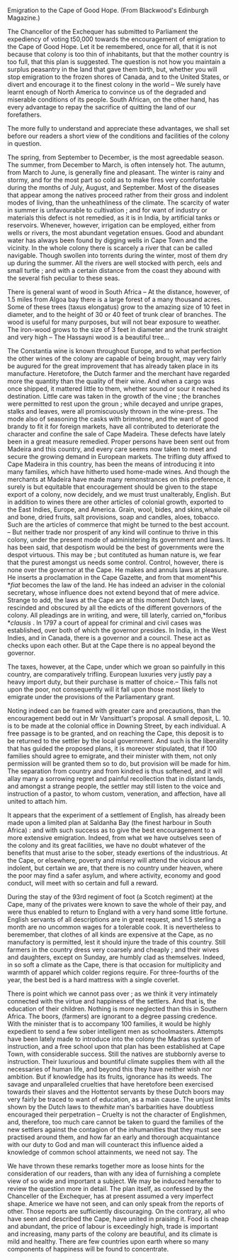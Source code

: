 Emigration to the Cape of Good Hope. (From Blackwood's Edinburgh Magazine.)The Chancellor of the Exchequer has submitted to Parliament the expediency of voting t50,000 towards the encouragement of emigration to the Cape of Good Hope. Let it be remembered, once for all, that it is not because that colony is too thin of inhabitants, but that the mother country is too full, that this plan is suggested. The question is not how you maintain a surplus peasantry in the land that gave them birth, but, whether you will stop emigration to the frozen shores of Canada, and to the United States, or divert and encourage it to the finest colony in the world – We surely have learnt enough of North America to convince us of the degraded and miserable conditions of its people. South African, on the other hand, has every advantage to repay the sacrifice of quitting the land of our forefathers.The more fully to understand and appreciate these advantages, we shall set before our readers a short view of the conditions and facilities of the colony in question.The spring, from September to December, is the most agreedable season. The summer, from December to March, is often intensely hot. The autumn, from March to June, is generally fine and pleasant. The winter is rainy and stormy, and for the most part so cold as to make fires very comfortable during the months of July, August, and September. Most of the diseases that appear among the natives proceed rather from their gross and indolent modes of living, than the unheathliness of the climate. The scarcity of water in summer is unfavourable to cultivation ; and for want of industry or materials this defect is not remedied, as it is in India, by artificial tanks or reservoirs. Whenever, however, irrigation can be employed, either from wells or rivers, the most abundant vegetation ensues. Good and abundant water has always been found by digging wells in Cape Town and the vicinity. In the whole colony there is scarcely a river that can be called navigable. Though swollen into torrents during the winter, most of them dry up during the summer. All the rivers are well stocked with perch, eels and small turtle ; and with a certain distance from the coast they abound with the several fish peculiar to these seas.There is general want of wood in South Africa – At the distance, however, of 1.5 miles from Algoa bay there is a large forest of a many thousand acres. Some of these trees (taxus elongatus) grow to the amazing size of 10 feet in diameter, and to the height of 30 or 40 feet of trunk clear of branches. The wood is useful for many purposes, but will not bear exposure to weather. The iron-wood grows to the size of 3 feet in diameter and the trunk straight and very high – The Hassayni wood is a beautiful tree...The Constantia wine is known throughout Europe, and to what perfection the other wines of the colony are capable of being brought, may very fairly be augured for the great improvement that has already taken place in its manufacture. Heretofore, the Dutch farmer and the merchant have regarded more the quantity than the quality of their wine. And when a cargo was once shipped, it mattered little to them, whether sound or sour it reached its destination. Little care was taken in the growth of the vine ; the branches were permitted to rest upon the groun ; while decayed and unripe grapes, stalks and leaves, were all promiscuously thrown in the wine-press. The mode also of seasoning the casks with brimstone, and the want of good brandy to fit it for foreign markets, have all contributed to deteriorate the character and confine the sale of Cape Madeira. These defects have lately been in a great measure remedied. Proper persons have been sent out from Madeira and this country, and every care seems now taken to meet and secure the growing demand in European markets. The trifling duty affixed to Cape Madeira in this country, has been the means of introducing it into many families, which have hitherto used home-made wines. And though the merchants at Madeira have made many remonstrances on this preference, it surely is but equitable that encouragement should be given to the stape export of a colony, now decidely, and we must trust unalterably, English. But in addition to wines there are other articles of colonial growth, exported to the East Indies, Europe, and America. Grain, wool, bides, and skins,whale oil and bone, dried fruits, salt provisions, soap and candles, aloes, tobacco. Such are the articles of commerce that might be turned to the best account. – But neither trade nor prosperit of any kind will continue to thrive in this colony, under the present mode of administering its government and laws. It has been said, that despotism would be the best of governments were the despot virtuous. This may be ; but contituted as human nature is, we fear that the purest amongst us needs some control. Control, however, there is none over the governor at the Cape. He makes and annuls laws at pleasure. He inserts a proclamation in the Cape Gazette, and from that moment*his **fiat*  becomes the law of the land. He has indeed an adviser in the colonial secretary, whose influence does not extend beyond that of mere advice. Strange to add, the laws at the Cape are at this moment Dutch laws, rescinded and obscured by all the edicts of the different governors of the colony. All pleadings are in writing, and were, till laterly, carried on,*foribus **clausis* . In 1797 a court of appeal for criminal and civil cases was established, over both of which the governor presides. In India, in the West Indies, and in Canada, there is a governor and a council. These act as checks upon each other. But at the Cape there is no appeal beyond the governor.The taxes, however, at the Cape, under which we groan so painfully in this country, are comparatively trifling. European luxuries very justly pay a heavy import duty, but their purchase is matter of choice.– This falls not upon the poor, not consequently will it fall upon those most likely to emigrate under the provisions of the Parliamentary grant.Noting indeed can be framed with greater care and precautions, than the encouragement bedd out in Mr Vansittuart's proposal. A small deposit, L. 10. is to be made at the colonial office in Downing Street, by each individual. A free passage is to be granted, and on reaching the Cape, this deposit is to be returned to the settler by the local government. And such is the liberality that has guided the proposed plans, it is moreover stipulated, that if 100 families should agree to emigrate, and their minister with them, not only permission will be granted them so to do, but provision will be made for him. The separation from country and from kindred is thus softened, and it will allay many a sorrowing regret and painful recollection that in distant lands, and amongst a strange people, the settler may still listen to the voice and instruction of a pastor, to whom custom, veneration, and affection, have all united to attach him.It appears that the experiment of a settlement of English, has already been made upon a limited plan at Saldanha Bay (the finest harbour in South Africa) : and with such success as to give the best encouragement to a more extensive emigration. Indeed, from what we have outselves seen of the colony and its great facilities, we have no doubt whatever of the benefits that must arise to the sober, steady exertions of the industrious. At the Cape, or elsewhere, poverty and misery will attend the vicious and indolent, but certain we are, that there is no country under heaven, where the poor may find a safer asylum, and where activity, economy and good conduct, will meet with so certain and full a reward.During the stay of the 93rd regiment of foot (a Scotch regiment) at the Cape, many of the privates were known to save the whole of their pay, and were thus enabled to return to England with a very hand some little fortune. English servants of all descriptions are in great request, and 1.5 sterling a month are no uncommon wages for a tolerable cook. It is nevertheless to beremember, that clothes of all kinds are expensive at the Cape, as no manufactory is permitted, lest it should injure the trade of this country. Still farmers in the country dress very coarsely and cheaply ; and their wives and daughters, except on Sunday, are humbly clad as themselves. Indeed, in so soft a climate as the Cape, there is that occasion for multiplicity and warmth of apparel which colder regions require. For three-fourths of the year, the best bed is a hard mattress with a single coverlet.There is point which we cannot pass over ; as we think it very intimately connected with the virtue and happiness of the settlers. And that is, the education of their children. Nothing is more neglected than this in Southern Africa. The boors, (farmers) are ignorant to a degree passing credence. With the minister that is to accompany 100 families, it would be highly expedient to send a few sober intelligent men as schoolmasters. Attempts have been lately made to introduce into the colony the Madras system of instruction, and a free school upon that plan has been established at Cape Town, with considerable success. Still the natives are stubbornly averse to instruction. Their luxurious and bountiful climate supplies them with all the necessaries of human life, and beyond this they have neither wish nor ambition. But if knowledge has its fruits, ignorance has its weeds. The savage and unparalleled cruelties that have heretofore been exercised towards their slaves and the Hottentot servants by these Dutch boors may very fairly be traced to want of education, as a main cause. The unjust limits shown by the Dutch laws to the*white*  man's barbarities have doubtless encouraged their perpetration – Cruelty is not the character of Englishmen, and, therefore, too much care cannot be taken to guard the families of the new settlers against the contagion of the inhumanities that they must see practised around them, and how far an early and thorough acquaintance with our duty to God and man will counteract this influence aided a knowledge of common school attainments, we need not say. TheWe have thrown these remarks together more as loose hints for the consideration of our readers, than with any idea of furnishing a complete view of so wide and important a subject. We may be induced hereafter to review the question more in detail. The plan itself, as confessed by the Chanceller of the Exchequer, has at present assumed a very imperfect shape. Americe we have not seen, and can only speak from the reports of other. Those reports are sufficiently discouraging. On the contrary, all who have seen and described the Cape, have united in praising it. Food is cheap and abundant, the price of labour is exceedingly high, trade is important and increasing, many parts of the colony are beautiful, and its climate is mild and healthy. There are few countries upon earth where so many components of happiness will be found to concentrate.
